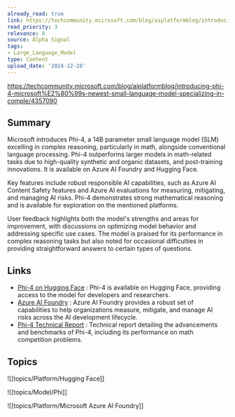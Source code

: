```yaml
---
already_read: true
link: https://techcommunity.microsoft.com/blog/aiplatformblog/introducing-phi-4-microsoft%E2%80%99s-newest-small-language-model-specializing-in-comple/4357090
read_priority: 3
relevance: 0
source: Alpha Signal
tags:
- Large_Language_Model
type: Content
upload_date: '2024-12-28'
---
```


https://techcommunity.microsoft.com/blog/aiplatformblog/introducing-phi-4-microsoft%E2%80%99s-newest-small-language-model-specializing-in-comple/4357090
## Summary

Microsoft introduces Phi-4, a 14B parameter small language model (SLM) excelling in complex reasoning, particularly in math, alongside conventional language processing. Phi-4 outperforms larger models in math-related tasks due to high-quality synthetic and organic datasets, and post-training innovations. It is available on Azure AI Foundry and Hugging Face.

Key features include robust responsible AI capabilities, such as Azure AI Content Safety features and Azure AI evaluations for measuring, mitigating, and managing AI risks. Phi-4 demonstrates strong mathematical reasoning and is available for exploration on the mentioned platforms.

User feedback highlights both the model's strengths and areas for improvement, with discussions on optimizing model behavior and addressing specific use cases. The model is praised for its performance in complex reasoning tasks but also noted for occasional difficulties in providing straightforward answers to certain types of questions.
## Links

- [Phi-4 on Hugging Face](https://huggingface.co/collections/microsoft/phi-4-677e9380e514feb5577a40e4) : Phi-4 is available on Hugging Face, providing access to the model for developers and researchers.
- [Azure AI Foundry](http://ai.azure.com) : Azure AI Foundry provides a robust set of capabilities to help organizations measure, mitigate, and manage AI risks across the AI development lifecycle.
- [Phi-4 Technical Report](https://aka.ms/Phi-4TechReport) : Technical report detailing the advancements and benchmarks of Phi-4, including its performance on math competition problems.

## Topics

![[topics/Platform/Hugging Face]]

![[topics/Model/Phi]]

![[topics/Platform/Microsoft Azure AI Foundry]]